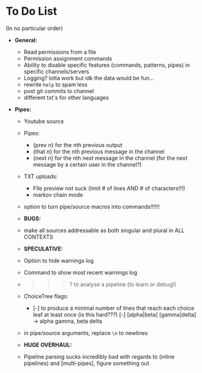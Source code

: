 # To Do List

(In no particular order)


* **General:**
    * Read permissions from a file
    * Permission assignment commands
    * Ability to disable specific features (commands, patterns, pipes) in specific channels/servers
    * Logging? lotta work but idk the data would be fun...
    * rewrite `help` to spam less
    * post git commits to channel
    * different txt's for other languages

* **Pipes:**
    * Youtube source
    * Pipes:
        * {prev *n*} for the nth previous output
        * {that *n*} for the nth previous message in the channel
        * {next *n*} for the nth next message in the channel (for the next message by a certain user in the channel?)

    * TXT uploads:
        * FIle preview not suck (limit # of lines AND # of characters!!!)
        * markov chain mode

    * option to turn pipe/source macros into commands!!!!!!

    * **BUGS:**
    * make all sources addressable as both singular and plural in ALL CONTEXTS

    * **SPECULATIVE:**
    * Option to hide warnings log
    * Command to show most recent warnings log
    * >>>? to analyse a pipeline (to learn or debug!)
    * ChoiceTree flags:
        * [-] to produce a minimal number of lines that reach each choice leaf at least once (is this hard???)
            [-] [alpha|beta] [gamma|delta] → alpha gamma, beta delta
    * in pipe/source arguments, replace `\n` to newlines

    * **HUGE OVERHAUL:**
    * Pipeline parsing sucks incredibly bad with regards to (inline pipelines) and [multi-pipes], figure something out
